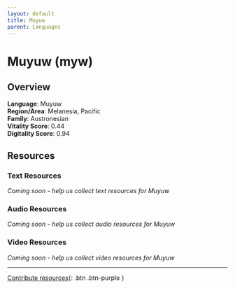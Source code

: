 ```yaml
---
layout: default
title: Muyuw
parent: Languages
---
```


# Muyuw (myw)

## Overview

**Language**: Muyuw  
**Region/Area**: Melanesia, Pacific  
**Family**: Austronesian  
**Vitality Score**: 0.44  
**Digitality Score**: 0.94  

## Resources

### Text Resources
*Coming soon - help us collect text resources for Muyuw*

### Audio Resources
*Coming soon - help us collect audio resources for Muyuw*

### Video Resources
*Coming soon - help us collect video resources for Muyuw*

---

[Contribute resources](https://fairtrain.github.io/){: .btn .btn-purple }
